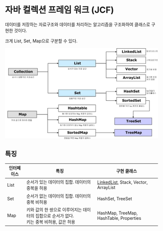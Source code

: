 # 자바 컬렉션 프레임 워크 (JCF)
데이터를 저장하는 자료구조와 데이터를 처리하는 알고리즘을 구조화하여 클래스로 구현한 것이다.

크게 List, Set, Map으로 구분할 수 있다.

![jcf](./img/jcf.jpg)

## 특징

인터페이스 | 특징 | 구현 클래스
-|-|-
List| 순서가 있는 데이터의 집합. 데이터의 중복을 허용 | [LinkedList](/Data-Structure/Linked-List.md), Stack, Vector, ArrayList
Set | 순서가 없는 데이터의 집합. 데이터의 중복 비허용  | HashSet, TreeSet 
Map | 키와 값의 한 쌍으로 이루어지는 데이터의 집합으로 순서가 없다.<br>키는 중복 비허용, 값은 허용 | HashMap, TreeMap, HashTable, Properties
